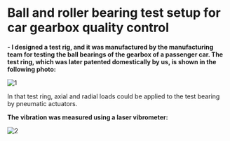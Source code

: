 # Ball and roller bearing test setup for car gearbox quality control
**- I designed a test rig, and it was manufactured by the manufacturing team for testing the ball bearings of the gearbox of a passenger car. The test ring, which was later patented domestically by us, is shown in the following photo:**

![1](https://github.com/hajnayeb/Bearing/assets/74108898/20f42d93-08f6-46b5-b1bf-2d0bbfaefe0e)

In that test ring, axial and radial loads could be applied to the test bearing by pneumatic actuators.

**The vibration was measured using a laser vibrometer:**

![2](https://github.com/hajnayeb/Bearing/assets/74108898/289e8093-5b07-4ccd-9e51-e57ece3b88aa)
